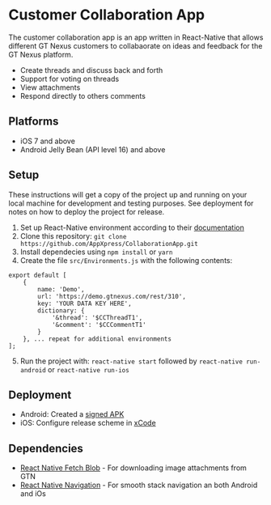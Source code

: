 # Customer Collaboration App

The customer collaboration app is an app written in React-Native that allows different GT Nexus customers to collabaorate on ideas and feedback for the GT Nexus platform.

  - Create threads and discuss back and forth
  - Support for voting on threads
  - View attachments
  - Respond directly to others comments

## Platforms 

  - iOS 7 and above
  - Android Jelly Bean (API level 16) and above


## Setup
These instructions will get a copy of the project up and running on your local machine for development and testing purposes. See deployment for notes on how to deploy the project for release.

  1. Set up React-Native environment according to their [documentation](https://facebook.github.io/react-native/docs/getting-started.html)
  2. Clone this repository:
    `git clone  https://github.com/AppXpress/CollaborationApp.git`
  3. Install dependecies using `npm install` or `yarn`
  4. Create the file `src/Environments.js` with the following contents:
```  
export default [
    {
        name: 'Demo',
        url: 'https://demo.gtnexus.com/rest/310',
        key: 'YOUR DATA KEY HERE',
        dictionary: {
            '&thread': '$CCThreadT1',
            '&comment': '$CCCommentT1'
        }
    }, ... repeat for additional environments
];    

```

  5. Run the project with:
`react-native start` followed by `react-native run-android` or `react-native run-ios`

## Deployment
  * Android: Created a [signed APK](https://facebook.github.io/react-native/docs/signed-apk-android.html)
  * iOS: Configure release scheme in [xCode](https://facebook.github.io/react-native/docs/running-on-device.html#3-build-app-for-release)

## Dependencies
   * [React Native Fetch Blob](https://github.com/wkh237/react-native-fetch-blob) - For downloading image attachments from GTN
   * [React Native Navigation](https://github.com/wix/react-native-navigation) - For smooth stack navigation an both Android and iOs